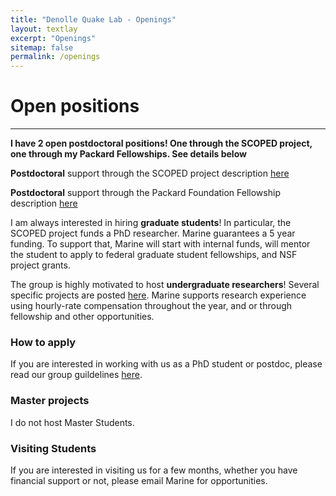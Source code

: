 ```yaml
---
title: "Denolle Quake Lab - Openings"
layout: textlay
excerpt: "Openings"
sitemap: false
permalink: /openings
---
```


# Open positions
---
**I have 2 open postdoctoral positions! One through the SCOPED project, one through my Packard Fellowships. See details below**

**Postdoctoral** support through the SCOPED project description [here](./downloads/SCOPED_announcement.pdf)

**Postdoctoral** support through the Packard Foundation Fellowship description [here](./downloads/Packard_2021-2022_postdoc.pdf)

I am always interested in hiring **graduate students**! In particular, the SCOPED project funds a PhD researcher. Marine guarantees a 5 year funding. To support that, Marine will start with internal funds, will mentor the student to apply to federal graduate student fellowships, and NSF project grants.

The group is highly motivated to host **undergraduate researchers**! Several specific projects are posted [here]([./downloads/URE.pdf](https://docs.google.com/document/d/1z9Qbx1dYNyfoMFFRE5Gmry2erZa7y5h8zgLSRjc-v_M/edit?usp=sharing)). Marine supports research experience using hourly-rate compensation throughout the year, and or through fellowship and other opportunities.

### How to apply
If you are interested in working with us as a PhD student or postdoc, please read our group guildelines [here]("https://github.com/Denolle-Lab/working_as_a_group/blob/main/onboarding.md").

### Master projects 
I do not host Master Students.

### Visiting Students
If you are interested in visiting us for a few months, whether you have financial support or not, please email Marine for opportunities.


<figure>
<!-- <img src="{{ site.url }}{{ site.baseurl }}/images/picpic/Gallery/.jpg" width="95%"> -->
</figure>

